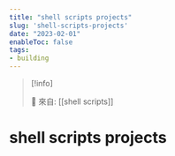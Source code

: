 ```yaml
---
title: "shell scripts projects"
slug: 'shell-scripts-projects'
date: "2023-02-01"
enableToc: false
tags:
- building
---
```


> [!info]
>
> 🌱 來自: [[shell scripts]]

# shell scripts projects

